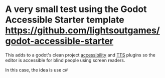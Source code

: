 # A very small test using the Godot Accessible Starter template https://github.com/lightsoutgames/godot-accessible-starter

This adds to a godot's clean project [accessibility](https://gitlab.com/lightsoutgames/godot-accessibility) and [TTS](https://gitlab.com/lightsoutgames/godot-tts) plugins so the editor is accessible for blind people using screen readers.

In this case, the idea is use c#


